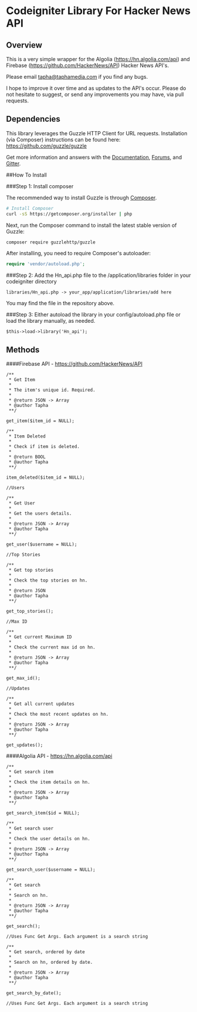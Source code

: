 # Codeigniter Library For Hacker News API

## Overview

This is a very simple wrapper for the Algolia (https://hn.algolia.com/api) and Firebase (https://github.com/HackerNews/API) Hacker News API's.

Please email tapha@taphamedia.com if you find any bugs.

I hope to improve it over time and as updates to the API's occur. Please do not hesitate to suggest, or send any improvements you may have, via pull requests.

## Dependencies

This library leverages the Guzzle HTTP Client for URL requests. Installation (via Composer) instructions can be found here: https://github.com/guzzle/guzzle

Get more information and answers with the
[Documentation](http://guzzlephp.org/),
[Forums](https://groups.google.com/forum/?hl=en#!forum/guzzle),
and [Gitter](https://gitter.im/guzzle/guzzle).

##How To Install

###Step 1: Install composer 

The recommended way to install Guzzle is through
[Composer](http://getcomposer.org).

```bash
# Install Composer
curl -sS https://getcomposer.org/installer | php
```

Next, run the Composer command to install the latest stable version of Guzzle:

```bash
composer require guzzlehttp/guzzle
```

After installing, you need to require Composer's autoloader:

```php
require 'vendor/autoload.php';
```
###Step 2: Add the Hn_api.php file to the /application/libraries folder in your codeigniter directory

```
libraries/Hn_api.php -> your_app/application/libraries/add here
``` 
You may find the file in the repository above.

###Step 3: Either autoload the library in your config/autoload.php file or load the library manually, as needed.

```
$this->load->library('Hn_api');
```

## Methods

####Firebase API - https://github.com/HackerNews/API
	
	/**
	 * Get Item
	 *
	 * The item's unique id. Required.
	 *
	 * @return JSON -> Array
	 * @author Tapha
	 **/
	 	 	 
	get_item($item_id = NULL);
    
    /**
	 * Item Deleted
	 *
	 * Check if item is deleted.
	 *
	 * @return BOOL
	 * @author Tapha
	 **/
	 	 	 
    item_deleted($item_id = NULL);
    
    //Users
    
    /**
	 * Get User
	 *
	 * Get the users details.
	 *
	 * @return JSON -> Array
	 * @author Tapha
	 **/
    
    get_user($username = NULL);
    
    //Top Stories
    
    /**
	 * Get top stories
	 *
	 * Check the top stories on hn.
	 *
	 * @return JSON
	 * @author Tapha
	 **/
    
    get_top_stories();
    
    //Max ID
    
    /**
	 * Get current Maximum ID
	 *
	 * Check the current max id on hn.
	 *
	 * @return JSON -> Array
	 * @author Tapha
	 **/
    
    get_max_id();
    
    //Updates
    
    /**
	 * Get all current updates
	 *
	 * Check the most recent updates on hn.
	 *
	 * @return JSON -> Array
	 * @author Tapha
	 **/
    
   	get_updates();
   	    
####Algolia API - https://hn.algolia.com/api
    
    /**
	 * Get search item
	 *
	 * Check the item details on hn.
	 *
	 * @return JSON -> Array
	 * @author Tapha
	 **/
    
    get_search_item($id = NULL);
    
    /**
	 * Get search user
	 *
	 * Check the user details on hn.
	 *
	 * @return JSON -> Array
	 * @author Tapha
	 **/
    
    get_search_user($username = NULL);
    
    /**
	 * Get search 
	 *
	 * Search on hn.
	 *
	 * @return JSON -> Array
	 * @author Tapha
	 **/
    
    get_search(); 
    
    //Uses Func Get Args. Each argument is a search string
    
    /**
	 * Get search, ordered by date
	 *
	 * Search on hn, ordered by date.
	 *
	 * @return JSON -> Array
	 * @author Tapha
	 **/
    
    get_search_by_date();
    
    //Uses Func Get Args. Each argument is a search string
    

